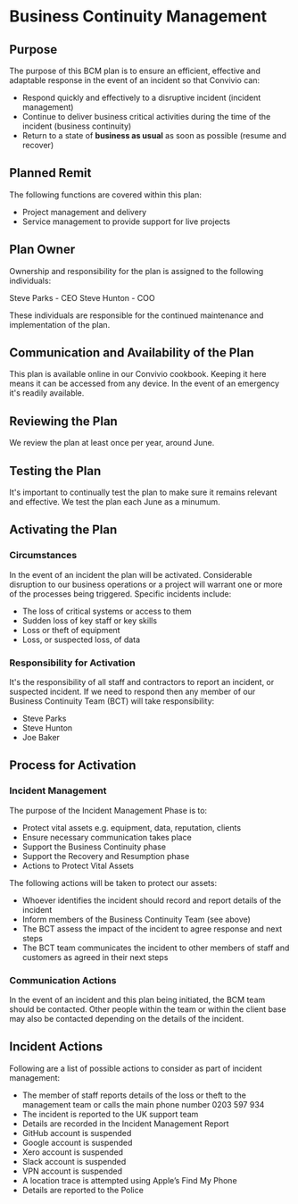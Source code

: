 # Business Continuity Management

## Purpose

The purpose of this BCM plan is to ensure an efficient, effective and adaptable response in the event of an incident so that Convivio can:

* Respond quickly and effectively to a disruptive incident \(incident management\)
* Continue to deliver business critical activities during the time of the incident \(business continuity\)
* Return to a state of **business as usual** as soon as possible \(resume and recover\)

## Planned Remit

The following functions are covered within this plan:

* Project management and delivery
* Service management to provide support for live projects

## Plan Owner

Ownership and responsibility for the plan is assigned to the following individuals:

Steve Parks - CEO Steve Hunton - COO

These individuals are responsible for the continued maintenance and implementation of the plan.

## Communication and Availability of the Plan

This plan is available online in our Convivio cookbook. Keeping it here means it can be accessed from any device. In the event of an emergency it's readily available.

## Reviewing the Plan

We review the plan at least once per year, around June.

## Testing the Plan

It's important to continually test the plan to make sure it remains relevant and effective. We test the plan each June as a minumum.

## Activating the Plan

### Circumstances

In the event of an incident the plan will be activated. Considerable disruption to our business operations or a project will warrant one or more of the processes being triggered. Specific incidents include:

* The loss of critical systems or access to them
* Sudden loss of key staff or key skills
* Loss or theft of equipment
* Loss, or suspected loss, of data

### Responsibility for Activation

It's the responsibility of all staff and contractors to report an incident, or suspected incident. If we need to respond then any member of our Business Continuity Team \(BCT\) will take responsibility:

* Steve Parks
* Steve Hunton
* Joe Baker

## Process for Activation

### Incident Management

The purpose of the Incident Management Phase is to:

* Protect vital assets e.g. equipment, data, reputation, clients
* Ensure necessary communication takes place
* Support the Business Continuity phase
* Support the Recovery and Resumption phase
* Actions to Protect Vital Assets

The following actions will be taken to protect our assets:

* Whoever identifies the incident should record and report details of the incident
* Inform members of the Business Continuity Team \(see above\)
* The BCT assess the impact of the incident to agree response and next steps
* The BCT team communicates the incident to other members of staff and customers as agreed in their next steps

### Communication Actions

In the event of an incident and this plan being initiated, the BCM team should be contacted. Other people within the team or within the client base may also be contacted depending on the details of the incident.

## Incident Actions

Following are a list of possible actions to consider as part of incident management:

* The member of staff reports details of the loss or theft to the management team or calls the main phone number 0203 597 934
* The incident is reported to the UK support team
* Details are recorded in the Incident Management Report
* GitHub account is suspended
* Google account is suspended
* Xero account is suspended
* Slack account is suspended
* VPN account is suspended
* A location trace is attempted using Apple’s Find My Phone
* Details are reported to the Police

